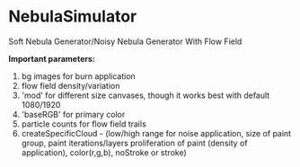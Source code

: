 # NebulaSimulator
Soft Nebula Generator/Noisy Nebula Generator With Flow Field

<b>Important parameters:</b>
  1) bg images for burn application
  2) flow field density/variation
  3) 'mod' for different size canvases, though it works best with default 1080/1920
  4) 'baseRGB' for primary color
  5) particle counts for flow field trails
  6) createSpecificCloud - (low/high range for noise application, size of paint group, paint iterations/layers
      proliferation of paint (density of application), color(r,g,b), noStroke or stroke)
